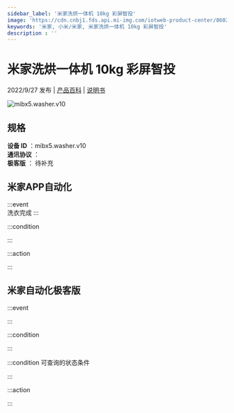```yaml
---
sidebar_label: '米家洗烘一体机 10kg 彩屏智投'
image: 'https://cdn.cnbj1.fds.api.mi-img.com/iotweb-product-center/86024949e6261e36fdb2145af4647fcc_1662344763660.png?GalaxyAccessKeyId=AKVGLQWBOVIRQ3XLEW&Expires=9223372036854775807&Signature=fuOkFf8jIsXEJ5ldnqTQwO2ZlB8='
keywords: '米家, 小米/米家, 米家洗烘一体机 10kg 彩屏智投'
description : ''
---
```

# 米家洗烘一体机 10kg 彩屏智投

2022/9/27 发布 | [产品百科](https://home.mi.com/webapp/content/baike/product/index.html?model=mibx5.washer.v10/) | [说明书](https://home.mi.com/views/introduction.html?model=mibx5.washer.v10&region=cn)

![mibx5.washer.v10](https://cdn.cnbj1.fds.api.mi-img.com/iotweb-product-center/86024949e6261e36fdb2145af4647fcc_1662344763660.png?GalaxyAccessKeyId=AKVGLQWBOVIRQ3XLEW&Expires=9223372036854775807&Signature=fuOkFf8jIsXEJ5ldnqTQwO2ZlB8=)

## 规格  
> 
**设备 ID** ：mibx5.washer.v10  
**通讯协议** ：  
**极客版**  ： 待补充 


## 米家APP自动化  

:::event  
洗衣完成
:::

:::condition  

:::

:::action   

:::

## 米家自动化极客版  

:::event  

:::

:::condition  

:::

:::condition 可查询的状态条件  

:::

:::action  

:::

        

